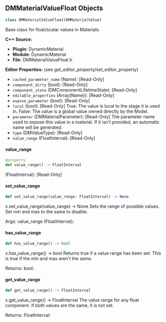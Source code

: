 ## DMMaterialValueFloat Objects

```python
class DMMaterialValueFloat(DMMaterialValue)
```

Base class for float/scalar values in Materials.

**C++ Source:**

- **Plugin**: DynamicMaterial
- **Module**: DynamicMaterial
- **File**: DMMaterialValueFloat.h

**Editor Properties:** (see get_editor_property/set_editor_property)

- ``cached_parameter_name`` (Name):  [Read-Only]
- ``component_dirty`` (bool):  [Read-Only]
- ``component_state`` (DMComponentLifetimeState):  [Read-Only]
- ``editable_properties`` (Array[Name]):  [Read-Only]
- ``expose_parameter`` (bool):  [Read-Only]
- ``local`` (bool):  [Read-Only] True: The value is local to the stage it is used in.
  False: The value is a global value owned directly by the Model.
- ``parameter`` (DMMaterialParameter):  [Read-Only] The parameter name used to expose this value in a material.
  If it isn't provided, an automatic name will be generated.
- ``type`` (DMValueType):  [Read-Only]
- ``value_range`` (FloatInterval):  [Read-Only]

<a id="unreal.DMMaterialValueFloat.value_range"></a>

#### value_range

```python
@property
def value_range() -> FloatInterval
```

(FloatInterval):  [Read-Only]

<a id="unreal.DMMaterialValueFloat.set_value_range"></a>

#### set_value_range

```python
def set_value_range(value_range: FloatInterval) -> None
```

x.set_value_range(value_range) -> None
Sets the range of possible values. Set min and max to the same to disable.

Args:
    value_range (FloatInterval):

<a id="unreal.DMMaterialValueFloat.has_value_range"></a>

#### has_value_range

```python
def has_value_range() -> bool
```

x.has_value_range() -> bool
Returns true if a value range has been set. This is true if the min and max aren't the same.

Returns:
    bool:

<a id="unreal.DMMaterialValueFloat.get_value_range"></a>

#### get_value_range

```python
def get_value_range() -> FloatInterval
```

x.get_value_range() -> FloatInterval
The value range for any float component. If both values are the same, it is not set.

Returns:
    FloatInterval:

<a id="unreal.DMMaterialValueFloat1"></a>